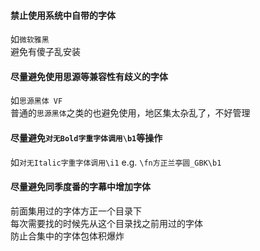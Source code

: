 #### 禁止使用系统中自带的字体
如`微软雅黑`  
避免有傻子乱安装

#### 尽量避免使用思源等兼容性有歧义的字体
如`思源黑体 VF`  
普通的`思源黑体`之类的也避免使用，地区集太杂乱了，不好管理

#### 尽量避免`对无Bold字重字体调用\b1`等操作
如`对无Italic字重字体调用\i1`
e.g. `\fn方正兰亭圆_GBK\b1`

#### 尽量避免同季度番的字幕中增加字体
前面集用过的字体方正一个目录下  
每次需要找的时候先从这个目录找之前用过的字体  
防止合集中的字体包体积爆炸

